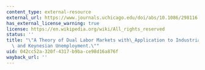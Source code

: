 ```yaml
---
content_type: external-resource
external_url: https://www.journals.uchicago.edu/doi/abs/10.1086/298116
has_external_license_warning: true
license: https://en.wikipedia.org/wiki/All_rights_reserved
status: ''
title: "\"A Theory of Dual Labor Markets with\_Application to Industrial Policy, Discrimination\
  \ and Keynesian Unemployment.\""
uid: 042cc52a-320f-4317-b9ba-ce98d16a876f
wayback_url: ''
---
```

